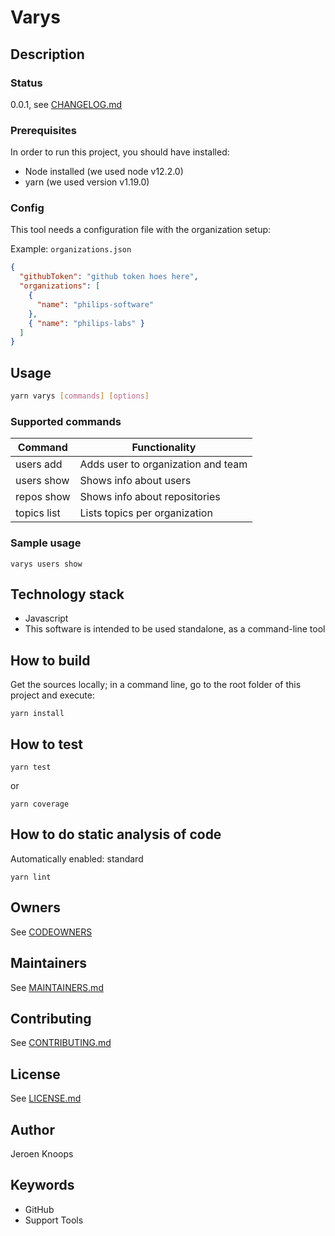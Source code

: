 # Varys

## Description

### Status

0.0.1, see [CHANGELOG.md](./CHANGELOG.md)

### Prerequisites

In order to run this project, you should have installed:

- Node installed (we used node v12.2.0)
- yarn (we used version v1.19.0)

### Config

This tool needs a configuration file with the organization setup:

Example: `organizations.json`

```json
{
  "githubToken": "github token hoes here",
  "organizations": [
    {
      "name": "philips-software"
    },
    { "name": "philips-labs" }
  ]
}
```

## Usage

```bash
yarn varys [commands] [options]
```

### Supported commands

| Command     | Functionality                      |
| ----------- | ---------------------------------- |
| users add   | Adds user to organization and team |
| users show  | Shows info about users             |
| repos show  | Shows info about repositories      |
| topics list | Lists topics per organization      |

### Sample usage

```shell
varys users show
```

## Technology stack

- Javascript
- This software is intended to be used standalone, as a command-line tool

## How to build

Get the sources locally; in a command line, go to the root folder of this project and execute:

```shell
yarn install
```

## How to test

```shell
yarn test
```

or

```shell
yarn coverage
```

## How to do static analysis of code

Automatically enabled: standard

```shell
yarn lint
```

## Owners

See [CODEOWNERS](./CODEOWNERS)

## Maintainers

See [MAINTAINERS.md](./MAINTAINERS.md)

## Contributing

See [CONTRIBUTING.md](./CONTRIBUTING.md)

## License

See [LICENSE.md](./LICENSE.md)

## Author

Jeroen Knoops

## Keywords

- GitHub
- Support Tools
